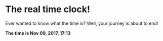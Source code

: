 # The real time clock!

Ever wanted to know what the time is? Well, your journey is about to end!

**The time is Nov 09, 2017, 17:13**